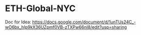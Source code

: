 # ETH-Global-NYC

Doc for Idea: https://docs.google.com/document/d/1unTUs24C_-wO6bx_hIp9kX36UZpmf0VB-zTXPw66nI8/edit?usp=sharing

